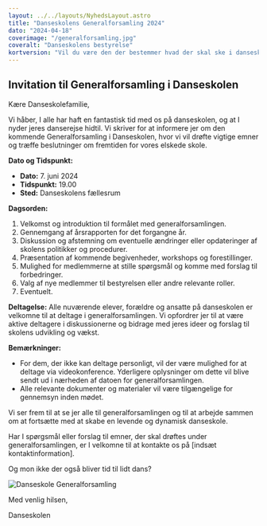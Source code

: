 ```yaml
---
layout: ../../layouts/NyhedsLayout.astro
title: "Danseskolens Generalforsamling 2024"
dato: "2024-04-18"
coverimage: "/generalforsamling.jpg"
coveralt: "Danseskolens bestyrelse"
kortversion: "Vil du være den der bestemmer hvad der skal ske i danseskolen det kommende år? Så kom til generalforsamling 2024, og vær med til at sætte dig præg på danseskolen!"
---
```

## Invitation til Generalforsamling i Danseskolen

Kære Danseskolefamilie,

Vi håber, I alle har haft en fantastisk tid med os på danseskolen, og at I nyder jeres danserejse hidtil. Vi skriver for at informere jer om den kommende Generalforsamling i Danseskolen, hvor vi vil drøfte vigtige emner og træffe beslutninger om fremtiden for vores elskede skole.

**Dato og Tidspunkt:**
- **Dato:** 7. juni 2024
- **Tidspunkt:** 19.00
- **Sted:** Danseskolens fællesrum

**Dagsorden:**
1. Velkomst og introduktion til formålet med generalforsamlingen.
2. Gennemgang af årsrapporten for det forgangne år.
3. Diskussion og afstemning om eventuelle ændringer eller opdateringer af skolens politikker og procedurer.
4. Præsentation af kommende begivenheder, workshops og forestillinger.
5. Mulighed for medlemmerne at stille spørgsmål og komme med forslag til forbedringer.
6. Valg af nye medlemmer til bestyrelsen eller andre relevante roller.
7. Eventuelt.

**Deltagelse:**
Alle nuværende elever, forældre og ansatte på danseskolen er velkomne til at deltage i generalforsamlingen. Vi opfordrer jer til at være aktive deltagere i diskussionerne og bidrage med jeres ideer og forslag til skolens udvikling og vækst.

**Bemærkninger:**
- For dem, der ikke kan deltage personligt, vil der være mulighed for at deltage via videokonference. Yderligere oplysninger om dette vil blive sendt ud i nærheden af datoen for generalforsamlingen.
- Alle relevante dokumenter og materialer vil være tilgængelige for gennemsyn inden mødet.

Vi ser frem til at se jer alle til generalforsamlingen og til at arbejde sammen om at fortsætte med at skabe en levende og dynamisk danseskole.

Har I spørgsmål eller forslag til emner, der skal drøftes under generalforsamlingen, er I velkomne til at kontakte os på [indsæt kontaktinformation].

Og mon ikke der også bliver tid til lidt dans?

![Danseskole Generalforsamling](/tidtildans.jpg)

Med venlig hilsen,

Danseskolen
